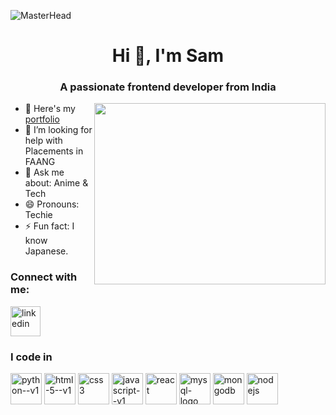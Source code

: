 ![MasterHead](https://github.com/user-attachments/assets/7cff9e73-1933-4d2d-94ff-50f3fa7750e1)
<h1 align="center">Hi 👋, I'm Sam</h1>
<h3 align="center">A passionate frontend developer from India</h3>

<img align="right" width="370" height="290" src="https://github.com/user-attachments/assets/a5f51b96-50ea-4a20-b2b2-e75928483b6d">
<p align="left">

- 🔭 Here's my [portfolio](https://samsundar.vercel.app/)    
- 🤔 I’m looking for help with Placements in FAANG
- 💬 Ask me about: Anime & Tech
- 😄 Pronouns: Techie
- ⚡ Fun fact: I know Japanese.
</p>
<h3 align="left">Connect with me:</h3>
<p align="left">
	
[<img width="48" height="48" src="https://img.icons8.com/fluency/48/linkedin.png" alt="linkedin"/>](https://www.linkedin.com/in/sam-sundar-st) 
</p>



### I code in
<img width="50" height="50" src="https://img.icons8.com/color/48/python--v1.png" alt="python--v1"/>  <img width="50" height="50" src="https://img.icons8.com/color/48/html-5--v1.png" alt="html-5--v1"/> <img width="50"   height="50" src="https://img.icons8.com/color/48/css3.png" alt="css3"/> <img width="50" height="50" src="https://img.icons8.com/color/48/javascript--v1.png" alt="javascript--v1"/> <img width="50" height="50" src="https://img.icons8.com/officel/40/react.png" alt="react"/> <img width="50" height="50" src="https://img.icons8.com/fluency/48/mysql-logo.png" alt="mysql-logo"/> <img width="50" height="50" src="https://img.icons8.com/color/48/mongodb.png" alt="mongodb"/>
<img width="50" height="50" src="https://img.icons8.com/color/48/nodejs.png" alt="nodejs"/>

